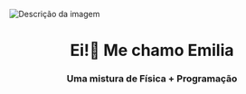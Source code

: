 ![Descrição da imagem](https://media.licdn.com/dms/image/D4D16AQFoK_uDm2DxQg/profile-displaybackgroundimage-shrink_350_1400/0/1706646531234?e=1712793600&v=beta&t=-PX4hOBYNRECeTQLFu3LHt6N_95fopY7dwieuTDhieA)
<h1 align="center">Ei!👋 Me chamo Emilia</h1>
<h3 align="center">Uma mistura de Física + Programação</h3>
